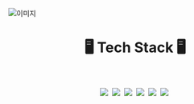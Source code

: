 
![이미지](https://capsule-render.vercel.app/api?type=slice&height=300&color=gradient&text=JunHyuck%20&fontAlignY=38&rotate=19&fontAlign=76&descAlignY=67&jun-fontSize=100)
<!--
**jun0709/jun0709** is a ✨ _special_ ✨ repository because its `README.md` (this file) appears on your GitHub profile.

Here are some ideas to get you started:

- 🔭 I’m currently working on ...
- 🌱 I’m currently learning ...
- 👯 I’m looking to collaborate on ...
- 🤔 I’m looking for help with ...
- 💬 Ask me about ...
- 📫 How to reach me: ...
- 😄 Pronouns: ...
- ⚡ Fun fact: ...
-->

<div align="center">

<h1> 🖥 Tech Stack 🖥</h1><br></br>
<img src="https://img.shields.io/badge/Github-181717?style=flat-square&logo=github&logoColor=white"/>&nbsp;
<img src="https://img.shields.io/badge/HTML-FE5F50?style=flat-square&logo=html5&logoColor=white"/>&nbsp;
<img src="https://img.shields.io/badge/CSS-3B66BC?style=flat-square&logo=css3&logoColor=white"/>&nbsp;
<img src="https://img.shields.io/badge/Javascript-F7DF1E?style=flat-square&logo=javascript&logoColor=white"/>&nbsp; 
<img src="https://img.shields.io/badge/jQuery-0769AD?style=flat-square&logo=jquery&logoColor=white"/>&nbsp;
<img src="https://img.shields.io/badge/phptpshop-0769AD?style=flat-square&logo=adobephotoshop&logoColor=white"/>&nbsp;
</div>
